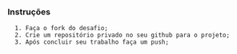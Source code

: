 ### Instruções
      1. Faça o fork do desafio;
      2. Crie um repositório privado no seu github para o projeto;
      3. Após concluir seu trabalho faça um push;
